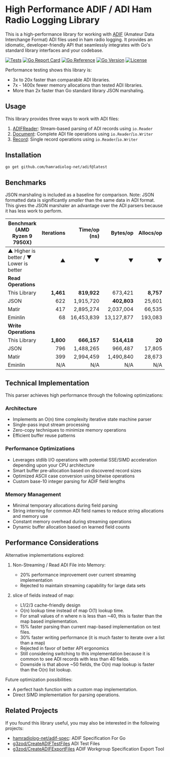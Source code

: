 # High Performance ADIF / ADI Ham Radio Logging Library

This is a high-performance library for working with [ADIF](https://adif.org/) (Amateur Data Interchange Format) ADI files used in ham radio logging.
It provides an idiomatic, developer-friendly API that seamlessly integrates with Go's standard library interfaces and your codebase.

[![Tests](https://github.com/hamradiolog-net/adif/actions/workflows/test.yml/badge.svg)](https://github.com/hamradiolog-net/adif/actions/workflows/test.yml)
[![Go Report Card](https://goreportcard.com/badge/github.com/hamradiolog-net/adif)](https://goreportcard.com/report/github.com/hamradiolog-net/adif)
[![Go Reference](https://pkg.go.dev/badge/github.com/hamradiolog-net/adif.svg)](https://pkg.go.dev/github.com/hamradiolog-net/adif)
[![Go Version](https://img.shields.io/github/go-mod/go-version/hamradiolog-net/adif)](https://github.com/hamradiolog-net/adif/blob/main/go.mod)
[![License](https://img.shields.io/github/license/hamradiolog-net/adif)](https://github.com/hamradiolog-net/adif/blob/main/LICENSE)

Performance testing shows this library is:

- 3x to 20x faster than comparable ADI libraries.
- 7x - 1400x fewer memory allocations than tested ADI libraries.
- More than 2x faster than Go standard library JSON marshaling.

## Usage

This library provides three ways to work with ADI files:

1) [ADIFReader](./example_adireader_test.go): Stream-based parsing of ADI records using `io.Reader`
2) [Document](./example_document_test.go): Complete ADI file operations using `io.Reader`/`io.Writer`
3) [Record](./example_record_test.go): Single record operations using `io.Reader`/`io.Writer`

## Installation

```bash
go get github.com/hamradiolog-net/adif@latest
```

## Benchmarks

JSON marshaling is included as a baseline for comparison.
Note: JSON formatted data is significantly _smaller_ than the same data in ADI format.
This gives the JSON marshaler an advantage over the ADI parsers because it has less work to perform.

| Benchmark  (AMD Ryzen 9 7950X)             | Iterations | Time/op (ns) | Bytes/op    | Allocs/op   |
|--------------------------------------------|----------:|---------------:|------------:|-----------:|
| ▲ Higher is better / ▼ Lower is better     |         ▲ |              ▼ |           ▼ |          ▼ |
| **Read Operations**                        |           |                |             |            |
| This Library                               | **1,461** |    **819,922** |   673,421   | **8,757**  |
| JSON                                       |     622   |    1,915,720   | **402,803** |   25,601   |
| Matir                                      |     417   |    2,895,274   | 2,037,004   |   66,535   |
| Eminlin                                    |      68   |   16,453,839   |13,127,877   |  193,083   |
| **Write Operations**                       |           |                |             |            |
| This Library                               | **1,800** |    **666,157** | **514,418** |     **20** |
| JSON                                       |     796   |    1,488,265   |   966,487   |   17,805   |
| Matir                                      |     399   |    2,994,459   | 1,490,840   |   28,673   |
| Eminlin                                    |     N/A   |          N/A   |       N/A   |      N/A   |

## Technical Implementation

This parser achieves high performance through the following optimizations:

### Architecture

- Implements an O(n) time complexity iterative state machine parser
- Single-pass input stream processing
- Zero-copy techniques to minimize memory operations
- Efficient buffer reuse patterns

### Performance Optimizations

- Leverages stdlib I/O operations with potential SSE/SIMD acceleration depending upon your CPU architecture
- Smart buffer pre-allocation based on discovered record sizes
- Optimized ASCII case conversion using bitwise operations
- Custom base-10 integer parsing for ADIF field lengths

### Memory Management

- Minimal temporary allocations during field parsing
- String interning for common ADI field names to reduce string allocations and memory use
- Constant memory overhead during streaming operations
- Dynamic buffer allocation based on learned field counts

## Performance Considerations

Alternative implementations explored:

1. Non-Streaming / Read ADI File into Memory:
   - 20% performance improvement over current streaming implementation
   - Rejected to maintain streaming capability for large data sets

2. slice of fields instead of map:
   - L1/2/3 cache-friendly design
   - O(n) lookup time instead of map O(1) lookup time.
   - For small values of n where n is less than ~40, this is faster than the map based implementation.
   - 15% faster parsing than current map-based implementation on test files.
   - 30% faster writing performance (it is much faster to iterate over a list than a map)
   - Rejected in favor of better API ergonomics
   - Still considering switching to this implementation because it is common to see ADI records with less than 40 fields.
   - Downside is that above ~50 fields, the O(n) map lookup is faster than the O(n) list lookup.

Future optimization possibilities:

- A perfect hash function with a custom map implementation.
- Direct SIMD implementation for parsing operations.

## Related Projects

If you found this library useful, you may also be interested in the following projects:

- [hamradiolog-net/adif-spec](https://github.com/hamradiolog-net/adif-spec): ADIF Specification For Go
- [g3zod/CreateADIFTestFiles](https://github.com/g3zod/CreateADIFTestFiles) ADI Test Files
- [g3zod/CreateADIFExportFiles](https://github.com/g3zod/CreateADIFExportFiles) ADIF Workgroup Specification Export Tool
